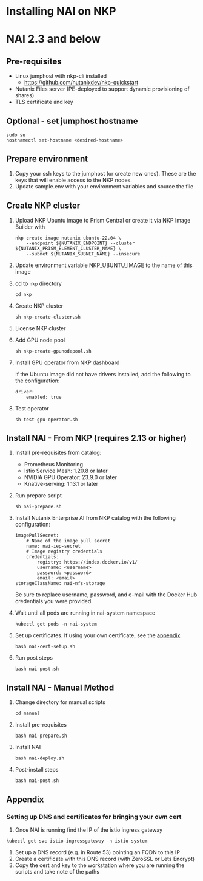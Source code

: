 
# Installing NAI on NKP
# NAI 2.3 and below

## Pre-requisites
- Linux jumphost with nkp-cli installed
  - https://github.com/nutanixdev/nkp-quickstart
- Nutanix Files server (PE-deployed to support dynamic provisioning of shares)
- TLS certificate and key

## Optional - set jumphost hostname
```
sudo su
hostnamectl set-hostname <desired-hostname>
```

## Prepare environment
1. Copy your ssh keys to the jumphost (or create new ones). These are the keys that will enable access to the NKP nodes.
1. Update sample.env with your environment variables and source the file

## Create NKP cluster
1. Upload NKP Ubuntu image to Prism Central or create it via NKP Image Builder with

    ```
    nkp create image nutanix ubuntu-22.04 \
        --endpoint ${NUTANIX_ENDPOINT} --cluster ${NUTANIX_PRISM_ELEMENT_CLUSTER_NAME} \
        --subnet ${NUTANIX_SUBNET_NAME} --insecure
    ```

1. Update environment variable NKP_UBUNTU_IMAGE to the name of this image
1. cd to `nkp` directory
    ```
    cd nkp
    ```
1. Create NKP cluster

    ```
    sh nkp-create-cluster.sh
    ```
1. License NKP cluster
1. Add GPU node pool
    ```
    sh nkp-create-gpunodepool.sh
    ```
1. Install GPU operator from NKP dashboard

    If the Ubuntu image did not have drivers installed, add the following to the configuration:
    ```
    driver:
        enabled: true
    ```

1. Test operator

    ```
    sh test-gpu-operator.sh
    ```
## Install NAI - From NKP (requires 2.13 or higher)
1. Install pre-requisites from catalog:
   * Prometheus Monitoring
   * Istio Service Mesh: 1.20.8 or later
   * NVIDIA GPU Operator: 23.9.0 or later
   * Knative-serving: 1.13.1 or later

1. Run prepare script
    ```
    sh nai-prepare.sh
    ```
1. Install Nutanix Enterprise AI from NKP catalog with the following configuration:
    ```
    imagePullSecret:
        # Name of the image pull secret
        name: nai-iep-secret
        # Image registry credentials
        credentials:
            registry: https://index.docker.io/v1/
            username: <username>
            password: <password>
            email: <email>
    storageClassName: nai-nfs-storage
    ```
    Be sure to replace username, password, and e-mail with the Docker Hub credentials you were provided.

1. Wait until all pods are running in nai-system namespace
    ```
    kubectl get pods -n nai-system

    ```
1. Set up certificates. If using your own certificate, see the [appendix](https://github.com/lauramariel/nai/blob/main/README.md#appendix)
   ```
   bash nai-cert-setup.sh
   ```

1. Run post steps
    ```
    bash nai-post.sh
    ```
## Install NAI - Manual Method
1. Change directory for manual scripts
    ```
    cd manual
    ```

1. Install pre-requisites

    ```
    bash nai-prepare.sh
    ```

1. Install NAI

    ```
    bash nai-deploy.sh
    ```
1. Post-install steps
    ```
    bash nai-post.sh
    ```

## Appendix

### Setting up DNS and certificates for bringing your own cert
1. Once NAI is running find the IP of the istio ingress gateway

```
kubectl get svc istio-ingressgateway -n istio-system
```

1. Set up a DNS record (e.g. in Route 53) pointing an FQDN to this IP
1. Create a certificate with this DNS record (with ZeroSSL or Lets Encrypt)
1. Copy the cert and key to the workstation where you are running the scripts and take note of the paths
